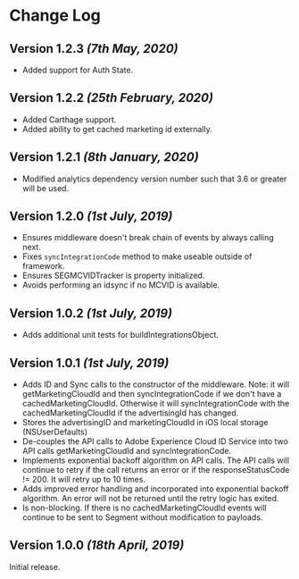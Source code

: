 Change Log
==========

Version 1.2.3 *(7th May, 2020)*
-------------------------------
* Added support for Auth State.

Version 1.2.2 *(25th February, 2020)*
-------------------------------------
* Added Carthage support.
* Added ability to get cached marketing id externally.

Version 1.2.1 *(8th January, 2020)*
-------------------------------------
* Modified analytics dependency version number such that 3.6 or greater will be used.

Version 1.2.0 *(1st July, 2019)*
-------------------------------------
* Ensures middleware doesn't break chain of events by always calling next.
* Fixes `syncIntegrationCode` method to make useable outside of framework.
* Ensures SEGMCVIDTracker is property initialized.
* Avoids performing an idsync if no MCVID is available. 

Version 1.0.2 *(1st July, 2019)*
-------------------------------------
* Adds additional unit tests for buildIntegrationsObject.

Version 1.0.1 *(1st July, 2019)*
-------------------------------------
* Adds ID and Sync calls to the constructor of the middleware. Note: it will getMarketingCloudId and then syncIntegrationCode if we don't have a cachedMarketingCloudId. Otherwise it will syncIntegrationCode with the cachedMarketingCloudId if the advertisingId has changed.
* Stores the advertisingID and marketingCloudId in iOS local storage (NSUserDefaults)
* De-couples the API calls to Adobe Experience Cloud ID Service into two API calls getMarketingCloudId and syncIntegrationCode.
* Implements exponential backoff algorithm on API calls. The API calls will continue to retry if the call returns an error or if the responseStatusCode != 200. It will retry up to 10 times.
* Adds improved error handling and incorporated into exponential backoff algorithm. An error will not be returned until the retry logic has exited.
* Is non-blocking. If there is no cachedMarketingCloudId events will continue to be sent to Segment without modification to payloads.

Version 1.0.0 *(18th April, 2019)*
-------------------------------------
Initial release.
